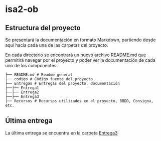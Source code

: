 # isa2-ob 

## Estructura del proyecto

Se presentará la documentación en formato Markdown, partiendo desde aquí hacia cada una de las carpetas del proyecto.

En cada directorio se encontrará un nuevo archivo README.md que permitirá navegar por el proyecto y poder ver la documentación de cada uno de los componentes.


```
├── README.md # Readme general
├── codigo # Código fuente del proyecto
├── Entregas # Entregas del proyecto, documentación
├──├── Entrega1
├──├── Entrega2
├──├── Entrega3
├── Recursos # Recursos utilizados en el proyecto, BBDD, Consigna, etc.
```

## Última entrega

La última entrega se encuentra en la carpeta [Entrega3](./Entregas/Entrega%203/README.md)